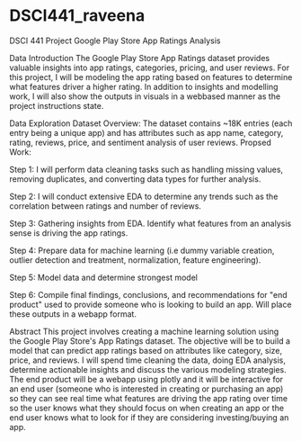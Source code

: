 # DSCI441_raveena
DSCI 441 Project Google Play Store App Ratings Analysis



Data Introduction
The Google Play Store App Ratings dataset provides valuable insights into app ratings, categories, pricing, and user reviews. For this project, I will be modeling the app rating based on features to determine what features driver a higher rating. In addition to insights and modelling work, I will also show the outputs in visuals in a webbased manner as the project instructions state. 




Data Exploration
Dataset Overview: The dataset contains ~18K entries (each entry being a unique app) and has attributes such as app name, category, rating, reviews, price, and sentiment analysis of user reviews. 
Propsed Work: 


Step 1: I will perform data cleaning tasks such as handling missing values, removing duplicates, and converting data types for further analysis. 


Step 2: I will conduct extensive EDA to determine any trends such as the correlation between ratings and number of reviews.

Step 3: Gathering insights from EDA. Identify what features from an analysis sense is driving the app ratings. 

Step 4: Prepare data for machine learning (i.e dummy variable creation, outlier detection and treatment, normalization, feature engineering). 


Step 5: Model data and determine strongest model 


Step 6: Compile final findings, conclusions, and recommendations for "end product" used to provide someone who is looking to build an app. Will place these outputs in a webapp format.



Abstract
This project involves creating a machine learning solution using the Google Play Store's App Ratings dataset. The objective will be to build  a model that can predict app ratings based on attributes like category, size, price, and reviews. I will spend time cleaning the data, doing EDA analysis, determine actionable insights and discuss the various modeling strategies. The end product will be a webapp using plotly and it will be interactive for an end user (someone who is interested in creating or purchasing an app) so they can see real time what features are driving the app rating over time so the user knows what they should focus on when creating an app or the end user knows what to look for if they are considering investing/buying an app. 

